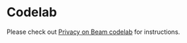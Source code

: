 # Codelab

Please check out [Privacy on Beam codelab](https://codelabs.developers.google.com/codelabs/privacy-on-beam/)
for instructions.
